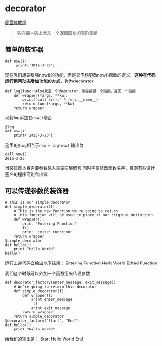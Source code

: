 # decorator
[廖雪峰教程](https://www.liaoxuefeng.com/wiki/0014316089557264a6b348958f449949df42a6d3a2e542c000/0014318435599930270c0381a3b44db991cd6d858064ac0000)
> 装饰器本质上就是一个返回函数的高阶函数
## 简单的装饰器
~~~
def now():
     print('2015-3-25')
~~~
现在我们想要增强now()的功能，但是又不想更改now()函数的定义，**这种在代码运行期间动态增加功能的方式**，称为**decorator**
~~~
def log(func):#log就是一个decorator，能够接受一个函数，返回一个函数
    def wrapper(*args, **kw):
        print('call %s():' % func.__name__)
        return func(*args, **kw)
    return wrapper
~~~
现将log添加在`now()`前面
~~~
@log
def now():
    print('2015-3-25')
~~~
这里的`@log`相当于`now = log(now)`
输出为
~~~
call now():
2015-3-25
~~~
当装饰器本身需要参数输入需要三层嵌套
同时需要修改函数名字，否则有些设计签名的程序可能会出错

## 可以传递参数的装饰器
~~~
# This is our simple decorator
def simple_decorator(f):
    # This is the new function we're going to return
    # This function will be used in place of our original definition
    def wrapper():
        print "Entering Function"
        f()
        print "Exited Function"
    return wrapper
@simple_decorator
def hello():
    print "Hello World"
hello()
~~~
运⾏上述代码会输出以下结果：
Entering Function
Hello World
Exited Function

我们这个时候可以外加一个函数用来传递参数
~~~
def decorator_factory(enter_message, exit_message):
    # We're going to return this decorator
    def simple_decorator(f):
        def wrapper():
            print enter_message
            f()
            print exit_message
        return wrapper
    return simple_decorator
@decorator_factory("Start", "End")
def hello():
    print "Hello World"
~~~
给我们的输出是：
Start
Hello World
End
